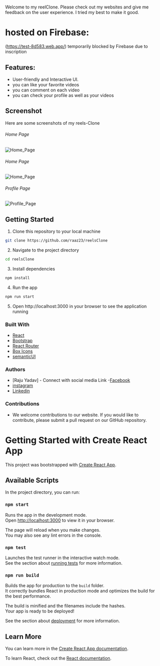#

Welcome to my reelClone. Please check out my websites and give me feedback on the user experience. I tried my best to make it good.

# hosted on Firebase:
(https://test-8d583.web.app/) temporarily blocked by Firebase due to inscription

##  Features:
- User-friendly and Interactive UI.
- you can like your favorite videos
- you can comment on each video
- you can check your profile as well as your videos


## Screenshot
Here are some screenshots of my reels-Clone

###### Home Page
![Home_Page]("./images/A.png")

###### Home Page
![Home_Page](https://www.dropbox.com/scl/fi/8rdin0fh1rnibqv812kvn/reelsIMG2.png?rlkey=2ngwwuu7chm4ea9duf1gozv6s&dl=0)

###### Profile Page
![Profile_Page](https://www.dropbox.com/scl/fi/37jqy1rqmmsz7x8cl2xgk/reelsIMG3.png?rlkey=5ljye8029zy8txpq79wi9pyj7&dl=0)


## Getting Started
1. Clone this repository to your local machine
```bash
git clone https://github.com/raaz23/reelsClone
```
2. Navigate to the project directory
```bash
cd reelsClone
```
3. Install dependencies
```bash
npm install
```
4. Run the app
```bash
npm run start
```
5. Open http://localhost:3000 in your browser to see the application running

### Built With
- [React](https://reactjs.org/)
- [Bootstrap](https://getbootstrap.com/)
- [React Router](https://reactrouter.com/)
- [Box Icons](https://boxicons.com/)
- [semanticUI](https://semanticui.com/)

### Authors
- [Raju Yadav] - Connect with social media Link
-[Facebook](https://www.facebook.com/loveraju.yadav)
- [instagram](https://www.instagram.com/raazveer30/)
- [Linkedin](https://www.linkedin.com/in/raju-yadav-148525283/)
  

### Contributions
- We welcome contributions to our website. If you would like to contribute, please submit a pull request on our GitHub repository.



# Getting Started with Create React App

This project was bootstrapped with [Create React App](https://github.com/facebook/create-react-app).

## Available Scripts

In the project directory, you can run:

### `npm start`

Runs the app in the development mode.\
Open [http://localhost:3000](http://localhost:3000) to view it in your browser.

The page will reload when you make changes.\
You may also see any lint errors in the console.

### `npm test`

Launches the test runner in the interactive watch mode.\
See the section about [running tests](https://facebook.github.io/create-react-app/docs/running-tests) for more information.

### `npm run build`

Builds the app for production to the `build` folder.\
It correctly bundles React in production mode and optimizes the build for the best performance.

The build is minified and the filenames include the hashes.\
Your app is ready to be deployed!

See the section about [deployment](https://facebook.github.io/create-react-app/docs/deployment) for more information.

## Learn More

You can learn more in the [Create React App documentation](https://facebook.github.io/create-react-app/docs/getting-started).

To learn React, check out the [React documentation](https://reactjs.org/).

#
